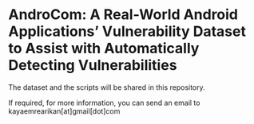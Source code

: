 # AndroCom: A Real-World Android Applications’ Vulnerability Dataset to Assist with Automatically Detecting Vulnerabilities

The dataset and the scripts will be shared in this repository.

If required, for more information, you can send an email to kayaemrearikan[at]gmail[dot]com
